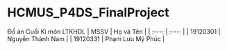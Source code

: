 # HCMUS_P4DS_FinalProject
Đồ án Cuối Kì môn LTKHDL
| MSSV | Họ và Tên |
| :---: | :---: |
| 19120301 | Nguyễn Thành Nam | 
| 19120331 | Phạm Lưu Mỹ Phúc | 

